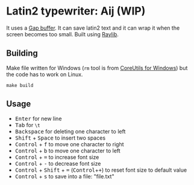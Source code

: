 # Latin2 typewriter: Aij (WIP)

It uses a [Gap buffer](https://en.wikipedia.org/wiki/Gap_buffer). It can save latin2 text and it can wrap it when the screen becomes too small. Built using [Raylib](https://github.com/raysan5/raylib).

## Building
Make file written for Windows (`rm` tool is from [CoreUtils for Windows](https://gnuwin32.sourceforge.net/packages/coreutils.htm)) but the code has to work on Linux.
```
make build
```

## Usage
- <kbd>Enter</kbd> for new line
- <kbd>Tab</kbd> for `\t`
- <kbd>Backspace</kbd> for deleting one character to left
- <kbd>Shift</kbd> + <kbd>Space</kbd> to insert two spaces
- <kbd>Control</kbd> + <kbd>f</kbd> to move one character to right
- <kbd>Control</kbd> + <kbd>b</kbd> to move one character to left
- <kbd>Control</kbd> + <kbd>=</kbd> to increase font size
- <kbd>Control</kbd> + <kbd>-</kbd> to decrease font size
- <kbd>Control</kbd> + <kbd>Shift</kbd> + <kbd>=</kbd> (<kbd>Control</kbd>+<kbd>+</kbd>) to reset font size to default value
- <kbd>Control</kbd> + <kbd>s</kbd> to save into a file: "file.txt"
